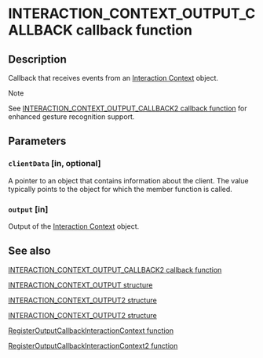 # INTERACTION_CONTEXT_OUTPUT_CALLBACK callback function

## Description

Callback that receives events from an [Interaction Context](https://learn.microsoft.com/windows/win32/api/_input_intcontext/) object.

> [!NOTE]
> See [INTERACTION_CONTEXT_OUTPUT_CALLBACK2 callback function](https://learn.microsoft.com/windows/win32/api/interactioncontext/nc-interactioncontext-interaction_context_output_callback2) for enhanced gesture recognition support.

## Parameters

### `clientData` [in, optional]

A pointer to an object that contains information about the client. The value typically points to the object for which the member function is called.

### `output` [in]

Output of the [Interaction Context](https://learn.microsoft.com/windows/win32/api/_input_intcontext/) object.

## See also

[INTERACTION_CONTEXT_OUTPUT_CALLBACK2 callback function](https://learn.microsoft.com/windows/win32/api/interactioncontext/nc-interactioncontext-interaction_context_output_callback2)

[INTERACTION_CONTEXT_OUTPUT structure](https://learn.microsoft.com/windows/win32/api/interactioncontext/ns-interactioncontext-interaction_context_output)

[INTERACTION_CONTEXT_OUTPUT2 structure](https://learn.microsoft.com/windows/win32/api/interactioncontext/ns-interactioncontext-interaction_context_output2)

[INTERACTION_CONTEXT_OUTPUT2 structure](https://learn.microsoft.com/windows/win32/api/interactioncontext/ns-interactioncontext-interaction_context_output2)

[RegisterOutputCallbackInteractionContext function](https://learn.microsoft.com/windows/win32/api/interactioncontext/nf-interactioncontext-registeroutputcallbackinteractioncontext)

[RegisterOutputCallbackInteractionContext2 function](https://learn.microsoft.com/windows/win32/api/interactioncontext/nf-interactioncontext-registeroutputcallbackinteractioncontext2)